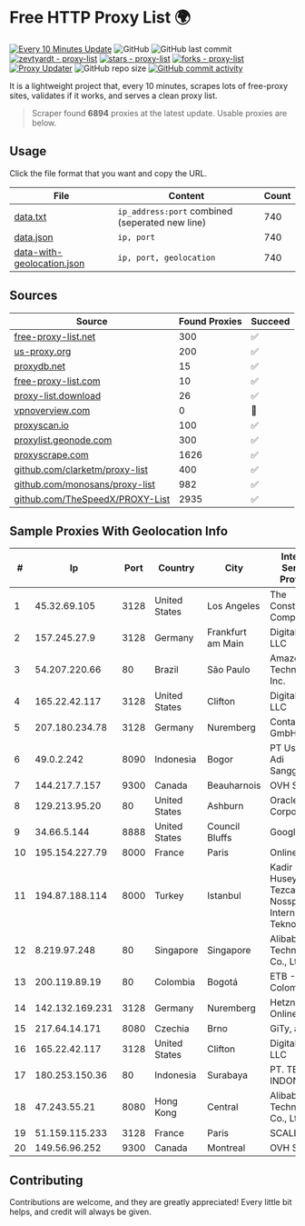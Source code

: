 
# Free HTTP Proxy List 🌍

[![Every 10 Minutes Update](https://github.com/mertguvencli/http-proxy-list/actions/workflows/main.yml/badge.svg?branch=main)](https://github.com/mertguvencli/http-proxy-list/actions/workflows/main.yml)
![GitHub](https://img.shields.io/github/license/mertguvencli/http-proxy-list)
![GitHub last commit](https://img.shields.io/github/last-commit/mertguvencli/http-proxy-list)
[![zevtyardt - proxy-list](https://img.shields.io/static/v1?label=zevtyardt&message=proxy-list&color=blue&logo=github)](https://github.com/zevtyardt/proxy-list "Go to GitHub repo")
[![stars - proxy-list](https://img.shields.io/github/stars/zevtyardt/proxy-list?style=social)](https://github.com/zevtyardt/proxy-list)
[![forks - proxy-list](https://img.shields.io/github/forks/zevtyardt/proxy-list?style=social)](https://github.com/zevtyardt/proxy-list)
[![Proxy Updater](https://github.com/zevtyardt/proxy-list/workflows/Proxy%20Updater/badge.svg)](https://github.com/zevtyardt/proxy-list/actions?query=workflow:"Proxy+Updater")
![GitHub repo size](https://img.shields.io/github/repo-size/zevtyardt/proxy-list)
[![GitHub commit activity](https://img.shields.io/github/commit-activity/m/zevtyardt/proxy-list?logo=commits)](https://github.com/zevtyardt/proxy-list/commits/main)

It is a lightweight project that, every 10 minutes, scrapes lots of free-proxy sites, validates if it works, and serves a clean proxy list.

> Scraper found **6894** proxies at the latest update. Usable proxies are below.

## Usage

Click the file format that you want and copy the URL.

|File|Content|Count|
|----|-------|-----|
|[data.txt](https://raw.githubusercontent.com/mertguvencli/http-proxy-list/main/proxy-list/data.txt)|`ip_address:port` combined (seperated new line)|740|
|[data.json](https://raw.githubusercontent.com/mertguvencli/http-proxy-list/main/proxy-list/data.json)|`ip, port`|740|
|[data-with-geolocation.json](https://raw.githubusercontent.com/mertguvencli/http-proxy-list/main/proxy-list/data-with-geolocation.json)|`ip, port, geolocation`|740|

## Sources

|Source|Found Proxies|Succeed|
|------|-------------|-------|
|[free-proxy-list.net](https://free-proxy-list.net)|300|✅|
|[us-proxy.org](https://www.us-proxy.org)|200|✅|
|[proxydb.net](http://proxydb.net)|15|✅|
|[free-proxy-list.com](https://free-proxy-list.com/?page=&port=&type%5B%5D=http&type%5B%5D=https&up_time=0&search=Search)|10|✅|
|[proxy-list.download](https://www.proxy-list.download/HTTP)|26|✅|
|[vpnoverview.com](https://vpnoverview.com/privacy/anonymous-browsing/free-proxy-servers)|0|🚫|
|[proxyscan.io](https://www.proxyscan.io)|100|✅|
|[proxylist.geonode.com](https://proxylist.geonode.com/api/proxy-list?limit=300&page=1&sort_by=lastChecked&sort_type=desc&protocols=http,https)|300|✅|
|[proxyscrape.com](https://api.proxyscrape.com/v2/?request=displayproxies&protocol=http&timeout=10000&country=all&ssl=all&anonymity=all)|1626|✅|
|[github.com/clarketm/proxy-list](https://raw.githubusercontent.com/clarketm/proxy-list/master/proxy-list-raw.txt)|400|✅|
|[github.com/monosans/proxy-list](https://raw.githubusercontent.com/monosans/proxy-list/main/proxies/http.txt)|982|✅|
|[github.com/TheSpeedX/PROXY-List](https://raw.githubusercontent.com/TheSpeedX/PROXY-List/master/http.txt)|2935|✅|


## Sample Proxies With Geolocation Info

|#|Ip|Port|Country|City|Internet Service Provider|
|-|--|----|-------|----|-------------------------|
|1|45.32.69.105|3128|United States|Los Angeles|The Constant Company|
|2|157.245.27.9|3128|Germany|Frankfurt am Main|DigitalOcean, LLC|
|3|54.207.220.66|80|Brazil|São Paulo|Amazon Technologies Inc.|
|4|165.22.42.117|3128|United States|Clifton|DigitalOcean, LLC|
|5|207.180.234.78|3128|Germany|Nuremberg|Contabo GmbH|
|6|49.0.2.242|8090|Indonesia|Bogor|PT Usaha Adi Sanggoro|
|7|144.217.7.157|9300|Canada|Beauharnois|OVH SAS|
|8|129.213.95.20|80|United States|Ashburn|Oracle Corporation|
|9|34.66.5.144|8888|United States|Council Bluffs|Google LLC|
|10|195.154.227.79|8000|France|Paris|Online S.A.S.|
|11|194.87.188.114|8000|Turkey|Istanbul|Kadir Huseyin Tezcan Nosspeed Internet Teknolojileri|
|12|8.219.97.248|80|Singapore|Singapore|Alibaba (US) Technology Co., Ltd.|
|13|200.119.89.19|80|Colombia|Bogotá|ETB - Colombia|
|14|142.132.169.231|3128|Germany|Nuremberg|Hetzner Online GmbH|
|15|217.64.14.171|8080|Czechia|Brno|GiTy, a.s.|
|16|165.22.42.117|3128|United States|Clifton|DigitalOcean, LLC|
|17|180.253.150.36|80|Indonesia|Surabaya|PT. TELKOM INDONESIA|
|18|47.243.55.21|8080|Hong Kong|Central|Alibaba (US) Technology Co., Ltd.|
|19|51.159.115.233|3128|France|Paris|SCALEWAY|
|20|149.56.96.252|9300|Canada|Montreal|OVH SAS|



## Contributing

Contributions are welcome, and they are greatly appreciated! Every
little bit helps, and credit will always be given.

